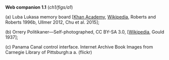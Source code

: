 **Web companion 1.1** (*ch1/figs/a1*)

(a) Luba Lukasa memory board 
   [[Khan Academy](https://www.khanacademy.org/humanities/ap-art-history/africa-apah/central-africa-apah/a/lukasa-memory-board-luba-peoples),
    [Wikipedia](https://en.wikipedia.org/wiki/Lukasa_(Luba)),
Roberts and Roberts 1996b, 
    Ullmer 2012,
    Chu et al. 2015]; 

(b) Orrery Politikaner—Self-photographed, CC BY-SA 3.0,
[[Wikipedia](https://en.wikipedia.org/wiki/Orrery), Gould 1937]; 

(c) Panama Canal control interface. Internet Archive Book
Images from Carnegie Library of Pittsburgh:a
a. (flickr)
